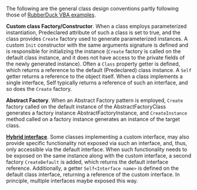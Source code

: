 The following are the general class design conventions partly following those of [RubberDuck VBA examples][RubberDuck VBA examples].

**Custom class Factory/Constructor**. When a class employs parameterized instantiation, Predeclared attribute of such a class is set to true, and the class provides `Create` factory used to generate parameterized instances. A custom `Init` constructor with the same arguments signature is defined and is responsible for initializing the instance (`Create` factory is called on the default class instance, and it does not have access to the private fields of the newly generated instance). Often a `Class` property getter is defined, which returns a reference to the default (Predeclared) class instance. A `Self` getter returns a reference to the object itself. When a class implements a single interface, Self typically returns a reference of such an interface, and so does the `Create` factory.

**Abstract Factory**. When an Abstract Factory pattern is employed, `Create` factory called on the default instance of the AbstractFactoryClass generates a factory instance AbstractFactoryInstance, and `CreateInstance` method called on a factory instance generates an instance of the target class.

[**Hybrid interface**](#hybrid-interface). Some classes implementing a custom interface, may also provide specific functionality not exposed via such an interface, and, thus, only accessible via the default interface. When such functionality needs to be exposed on the same instance along with the custom interface, a second factory `CreateDefault` is added, which returns the default interface reference. Additionally, a getter `Self<Interface name>` is defined on the default class interface, returning a reference of the custom interface. In principle, multiple interfaces maybe exposed this way.


[RubberDuck VBA examples]: https://github.com/rubberduck-vba/examples